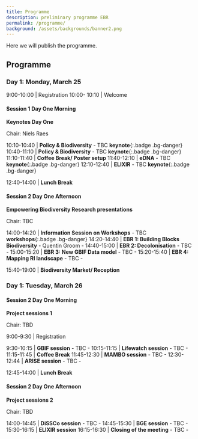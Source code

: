 ```yaml
---
title: Programme
description: preliminary programme EBR
permalink: /programme/
background: /assets/backgrounds/banner2.png
---
```


Here we will publish the programme.


## Programme

<style>
  .table td:first-of-type {
    width: 20%;
 }
</style>

### Day 1: Monday, March 25

 9:00-10:00  | Registration
 10:00- 10:10  | Welcome

#### Session 1 Day One Morning

**Keynotes Day One**

Chair: Niels Raes

10:10-10:40 | **Policy & Biodiversity** - TBC **keynote**{:.badge .bg-danger}
10:40-11:10 | **Policy & Biodiversity** - TBC **keynote**{:.badge .bg-danger}
11:10-11:40 | **Coffee Break/ Poster setup**
11:40-12:10 | **eDNA** - TBC **keynote**{:.badge .bg-danger}
12:10-12:40 | **ELIXIR** - TBC **keynote**{:.badge .bg-danger}

12:40-14:00 | **Lunch Break**

#### Session 2 Day One Afternoon 

**Empowering Biodiversity Research presentations**

Chair: TBC

14:00-14:20 | **Information Session on Workshops** - TBC **workshops**{:.badge .bg-danger}
14:20-14:40 | **EBR 1:  Building Blocks Biodiversity** - Quentin Groom - 
14:40-15:00 | **EBR 2:  Decolonisation** - TBC -
15:00-15:20 | **EBR 3:  New GBIF Data model** - TBC -
15:20-15:40 | **EBR 4:  Mapping RI landscape** - TBC -

15:40-19:00 | **Biodiversity Market/ Reception** 

### Day 1: Tuesday, March 26

#### Session 2 Day One Morning

**Project sessions 1**

Chair: TBD

9:00-9:30  | Registration

9:30-10:15 | **GBIF session** - TBC -
10:15-11:15 | **Lifewatch session** - TBC -
11:15-11:45 | **Coffee Break**
11:45-12:30 | **MAMBO session** - TBC -
12:30-12:44 | **ARISE session** - TBC -

12:45-14:00 | **Lunch Break**

#### Session 2 Day One Afternoon

**Project sessions 2**

Chair: TBD

14:00-14:45 | **DiSSCo session** - TBC -
14:45-15:30 | **BGE session** - TBC -
15:30-16:15 | **ELIXIR session**
16:15-16:30 | **Closing of the meeting** - TBC -

